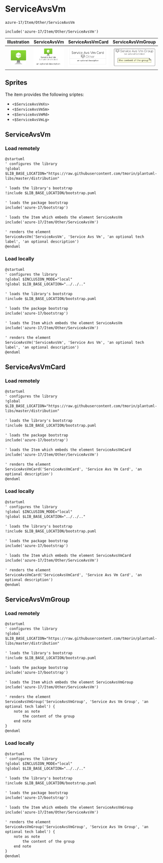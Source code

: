 # ServiceAvsVm


```text
azure-17/Item/Other/ServiceAvsVm
```

```text
include('azure-17/Item/Other/ServiceAvsVm')
```



| Illustration | ServiceAvsVm | ServiceAvsVmCard | ServiceAvsVmGroup |
| :---: | :---: | :---: | :---: |
| ![illustration for Illustration](../../../azure-17/Item/Other/ServiceAvsVm.png) | ![illustration for ServiceAvsVm](../../../azure-17/Item/Other/ServiceAvsVm.Local.png) | ![illustration for ServiceAvsVmCard](../../../azure-17/Item/Other/ServiceAvsVmCard.Local.png) | ![illustration for ServiceAvsVmGroup](../../../azure-17/Item/Other/ServiceAvsVmGroup.Local.png) |



## Sprites
The item provides the following sriptes:

- `<$ServiceAvsVmXs>`
- `<$ServiceAvsVmSm>`
- `<$ServiceAvsVmMd>`
- `<$ServiceAvsVmLg>`





## ServiceAvsVm

### Load remotely
```plantuml
@startuml
' configures the library
!global $LIB_BASE_LOCATION="https://raw.githubusercontent.com/tmorin/plantuml-libs/master/distribution"

' loads the library's bootstrap
!include $LIB_BASE_LOCATION/bootstrap.puml

' loads the package bootstrap
include('azure-17/bootstrap')

' loads the Item which embeds the element ServiceAvsVm
include('azure-17/Item/Other/ServiceAvsVm')

' renders the element
ServiceAvsVm('ServiceAvsVm', 'Service Avs Vm', 'an optional tech label', 'an optional description')
@enduml
```

### Load locally
```plantuml
@startuml
' configures the library
!global $INCLUSION_MODE="local"
!global $LIB_BASE_LOCATION="../../.."

' loads the library's bootstrap
!include $LIB_BASE_LOCATION/bootstrap.puml

' loads the package bootstrap
include('azure-17/bootstrap')

' loads the Item which embeds the element ServiceAvsVm
include('azure-17/Item/Other/ServiceAvsVm')

' renders the element
ServiceAvsVm('ServiceAvsVm', 'Service Avs Vm', 'an optional tech label', 'an optional description')
@enduml
```

## ServiceAvsVmCard

### Load remotely
```plantuml
@startuml
' configures the library
!global $LIB_BASE_LOCATION="https://raw.githubusercontent.com/tmorin/plantuml-libs/master/distribution"

' loads the library's bootstrap
!include $LIB_BASE_LOCATION/bootstrap.puml

' loads the package bootstrap
include('azure-17/bootstrap')

' loads the Item which embeds the element ServiceAvsVmCard
include('azure-17/Item/Other/ServiceAvsVm')

' renders the element
ServiceAvsVmCard('ServiceAvsVmCard', 'Service Avs Vm Card', 'an optional description')
@enduml
```

### Load locally
```plantuml
@startuml
' configures the library
!global $INCLUSION_MODE="local"
!global $LIB_BASE_LOCATION="../../.."

' loads the library's bootstrap
!include $LIB_BASE_LOCATION/bootstrap.puml

' loads the package bootstrap
include('azure-17/bootstrap')

' loads the Item which embeds the element ServiceAvsVmCard
include('azure-17/Item/Other/ServiceAvsVm')

' renders the element
ServiceAvsVmCard('ServiceAvsVmCard', 'Service Avs Vm Card', 'an optional description')
@enduml
```

## ServiceAvsVmGroup

### Load remotely
```plantuml
@startuml
' configures the library
!global $LIB_BASE_LOCATION="https://raw.githubusercontent.com/tmorin/plantuml-libs/master/distribution"

' loads the library's bootstrap
!include $LIB_BASE_LOCATION/bootstrap.puml

' loads the package bootstrap
include('azure-17/bootstrap')

' loads the Item which embeds the element ServiceAvsVmGroup
include('azure-17/Item/Other/ServiceAvsVm')

' renders the element
ServiceAvsVmGroup('ServiceAvsVmGroup', 'Service Avs Vm Group', 'an optional tech label') {
    note as note
        the content of the group
    end note
}
@enduml
```

### Load locally
```plantuml
@startuml
' configures the library
!global $INCLUSION_MODE="local"
!global $LIB_BASE_LOCATION="../../.."

' loads the library's bootstrap
!include $LIB_BASE_LOCATION/bootstrap.puml

' loads the package bootstrap
include('azure-17/bootstrap')

' loads the Item which embeds the element ServiceAvsVmGroup
include('azure-17/Item/Other/ServiceAvsVm')

' renders the element
ServiceAvsVmGroup('ServiceAvsVmGroup', 'Service Avs Vm Group', 'an optional tech label') {
    note as note
        the content of the group
    end note
}
@enduml
```


